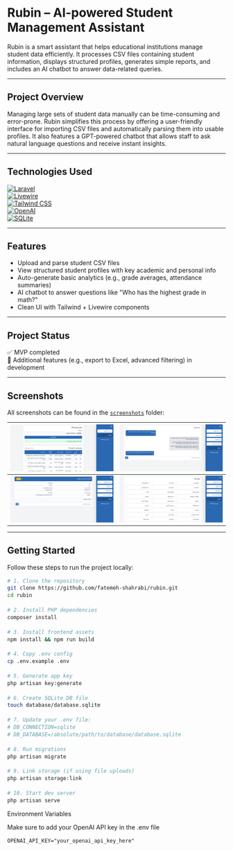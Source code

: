 # Rubin – AI-powered Student Management Assistant

Rubin is a smart assistant that helps educational institutions manage student data efficiently. It processes CSV files containing student information, displays structured profiles, generates simple reports, and includes an AI chatbot to answer data-related queries.

---

## Project Overview

Managing large sets of student data manually can be time-consuming and error-prone. Rubin simplifies this process by offering a user-friendly interface for importing CSV files and automatically parsing them into usable profiles. It also features a GPT-powered chatbot that allows staff to ask natural language questions and receive instant insights.

---

## Technologies Used

[![Laravel](https://img.shields.io/badge/-Laravel-%23FF2D20?style=for-the-badge&logo=laravel&logoColor=white)](https://laravel.com)  
[![Livewire](https://img.shields.io/badge/-Livewire-%2322C55E?style=for-the-badge&logo=laravel&logoColor=white)](https://laravel-livewire.com)  
[![Tailwind CSS](https://img.shields.io/badge/-Tailwind_CSS-%2306B6D4?style=for-the-badge&logo=tailwind-css&logoColor=white)](https://tailwindcss.com)  
[![OpenAI](https://img.shields.io/badge/-OpenAI-%23000000?style=for-the-badge&logo=openai&logoColor=white)](https://openai.com)  
[![SQLite](https://img.shields.io/badge/-SQLite-%230073a6?style=for-the-badge&logo=sqlite&logoColor=white)](https://sqlite.org)

---

## Features

- Upload and parse student CSV files  
- View structured student profiles with key academic and personal info  
- Auto-generate basic analytics (e.g., grade averages, attendance summaries)  
- AI chatbot to answer questions like "Who has the highest grade in math?"  
- Clean UI with Tailwind + Livewire components  

---

## Project Status

✅ MVP completed  
🚧 Additional features (e.g., export to Excel, advanced filtering) in development  

---

## Screenshots

All screenshots can be found in the [`screenshots`](./screenshots) folder:

| ![Uploader](./screenshots/import-data.png) | ![GlobalChat](./screenshots/global-chat.png) |
|-----------------------------------------|-------------------------------------------|
| ![StudentDetails](./screenshots/student.png) | ![StudentLabels](./screenshots/Labels.png)           |

---

## Getting Started

Follow these steps to run the project locally:

```bash
# 1. Clone the repository
git clone https://github.com/fatemeh-shahrabi/rubin.git
cd rubin

# 2. Install PHP dependencies
composer install

# 3. Install frontend assets
npm install && npm run build

# 4. Copy .env config
cp .env.example .env

# 5. Generate app key
php artisan key:generate

# 6. Create SQLite DB file
touch database/database.sqlite

# 7. Update your .env file:
# DB_CONNECTION=sqlite
# DB_DATABASE=/absolute/path/to/database/database.sqlite

# 8. Run migrations
php artisan migrate

# 9. Link storage (if using file uploads)
php artisan storage:link

# 10. Start dev server
php artisan serve
```

Environment Variables

Make sure to add your OpenAI API key in the .env file

```env
OPENAI_API_KEY="your_openai_api_key_here"
```

